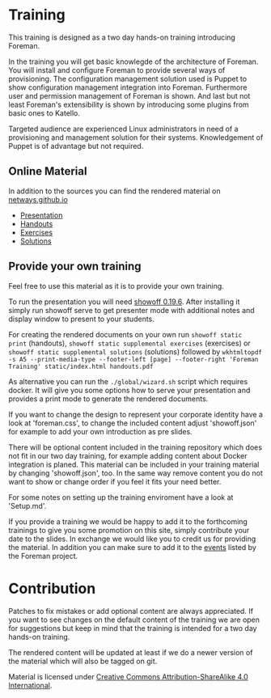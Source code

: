 # Training

This training is designed as a two day hands-on training introducing Foreman.

In the training you will get basic knowlegde of the architecture of Foreman. You will
install and configure Foreman to provide several ways of provisioning. The configuration
management solution used is Puppet to show configuration management integration into Foreman.
Furthermore user and permission management of Foreman is shown. And last but not least
Foreman's extensibility is shown by introducing some plugins from basic ones to Katello.

Targeted audience are experienced Linux administrators in need of a provisioning and
management solution for their systems. Knowledgement of Puppet is of advantage but not
required.

## Online Material

In addition to the sources you can find the rendered material on 
[netways.github.io](https://netways.github.io/foreman-training)

* [Presentation](https://netways.github.io/foreman-training)
* [Handouts](https://github.com/NETWAYS/foreman-training/releases/download/v1.4/foreman-training-handouts.pdf)
* [Exercises](https://github.com/NETWAYS/foreman-training/releases/download/v1.4/foreman-training-exercises.pdf)
* [Solutions](https://github.com/NETWAYS/foreman-training/releases/download/v1.4/foreman-training-solutions.pdf)

## Provide your own training

Feel free to use this material as it is to provide your own training.

To run the presentation you will need [showoff 0.19.6](https://rubygems.org/gems/showoff/versions/0.19.6).
After installing it simply run showoff serve to get presenter mode with additional notes and display window to present to your students.

For creating the rendered documents on your own run `showoff static print` (handouts),
`showoff static supplemental exercises` (exercises) or `showoff static supplemental solutions`
(solutions) followed by 
`wkhtmltopdf -s A5 --print-media-type --footer-left [page] --footer-right 'Foreman Training' static/index.html handouts.pdf`

As alternative you can run the `./global/wizard.sh` script which requires docker. It will give you some options how to serve your presentation
and provides a print mode to generate the rendered documents.

If you want to change the design to represent your corporate identity have a look at 'foreman.css',
to change the included content adjust 'showoff.json' for example to add your own introduction as pre slides.

There will be optional content included in the training repository which does not fit in our
two day training, for example adding content about Docker integration is planed. This material
can be included in your training material by changing 'showoff.json', too. In the same way
remove content you do not want to show or change order if you feel it fits your need better.

For some notes on setting up the training enviroment have a look at 'Setup.md'.

If you provide a training we would be happy to add it to the forthcoming trainings to give you
some promotion on this site, simply contribute your date to the slides. In exchange we would like
you to credit us for providing the material.
In addition you can make sure to add it to the [events](http://theforeman.org/events/) listed by
the Foreman project.

# Contribution

Patches to fix mistakes or add optional content are always appreciated. If you want to see
changes on the default content of the training we are open for suggestions but keep in mind
that the training is intended for a two day hands-on training.

The rendered content will be updated at least if we do a newer version of the material which
will also be tagged on git.

Material is licensed under [Creative Commons Attribution-ShareAlike 4.0 International](http://creativecommons.org/licenses/by-sa/4.0/).
